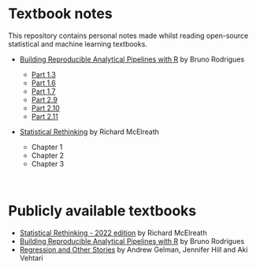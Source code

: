 # Textbook notes
This repository contains personal notes made whilst reading open-source statistical and machine learning textbooks.

+ [Building Reproducible Analytical Pipelines with R](https://raps-with-r.dev/) by Bruno Rodrigues    
    + [Part 1.3](./building_raps_with_r/raps_part_1_3.md)  
    + [Part 1.6](./building_raps_with_r/raps_part_1_6.md)  
    + [Part 1.7](./building_raps_with_r/raps_part_1_7.md)  
    + [Part 2.9](./building_raps_with_r/raps_part_2_9.md)  
    + [Part 2.10](./building_raps_with_r/raps_part_2_10.md)   
    + [Part 2.11](./building_raps_with_r/raps_part_2_11.md)   

+ [Statistical Rethinking](https://xcelab.net/rm/statistical-rethinking/) by Richard McElreath       
    + Chapter 1   
    + Chapter 2     
    + Chapter 3    
<br>  

# Publicly available textbooks
+ [Statistical Rethinking - 2022 edition](https://github.com/rmcelreath/stat_rethinking_2022) by Richard McElreath  
+ [Building Reproducible Analytical Pipelines with R](https://raps-with-r.dev/) by Bruno Rodrigues      
+ [Regression and Other Stories](https://avehtari.github.io/ROS-Examples/) by Andrew Gelman, Jennifer Hill and Aki Vehtari    

